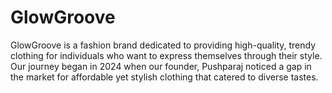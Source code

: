 # GlowGroove
GlowGroove is a fashion brand dedicated to providing high-quality, trendy clothing for individuals who want to express themselves through their style. Our journey began in 2024 when our founder, Pushparaj  noticed a gap in the market for affordable yet stylish clothing that catered to diverse tastes.
